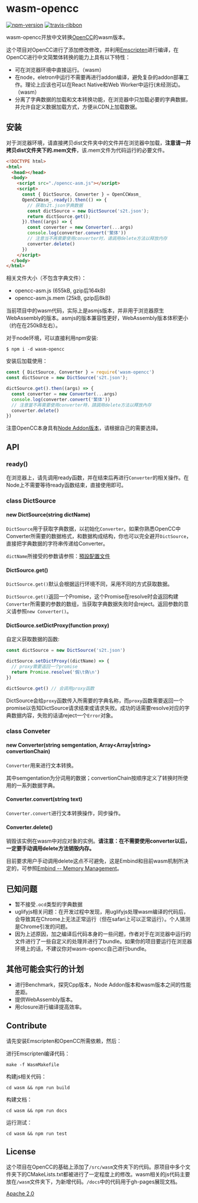 # wasm-opencc

[![npm-version](https://img.shields.io/npm/v/wasm-opencc.svg?style=flat-square)](https://www.npmjs.com/package/wasm-opencc)
[![travis-ribbon](https://travis-ci.com/oyyd/wasm-opencc.svg?branch=master)](https://travis-ci.com/oyyd/wasm-opencc#)

wasm-opencc开放中文转换[OpenCC](https://github.com/BYVoid/OpenCC)的wasm版本。

这个项目对OpenCC进行了添加修改修改，并利用[Emscripten](https://github.com/kripken/emscripten)进行编译，在OpenCC进行中文简繁体转换的能力上具有以下特性：

- 可在浏览器环境中直接运行。（wasm）
- 在node，eletron中运行不需要再进行addon编译，避免复杂的addon部署工作。理论上应该也可以在React Native和Web Worker中运行(未经测试)。（wasm）
- 分离了字典数据的加载和文本转换功能，在浏览器中只加载必要的字典数据，并允许自定义数据加载方式，方便从CDN上加载数据。

## 安装

对于浏览器环境，请直接拷贝dist文件夹中的文件并在浏览器中加载，**注意请一并拷贝dist文件夹下的.mem文件**，该.mem文件为代码运行的必要文件。

```html
<!DOCTYPE html>
<html>
  <head></head>
  <body>
    <script src="./opencc-asm.js"></script>
    <script>
      const { DictSource, Converter } = OpenCCWasm_
      OpenCCWasm_.ready().then(() => {
        // 获取s2t.json字典数据
        const dictSource = new DictSource('s2t.json');
        return dictSource.get();
      }).then((args) => {
        const converter = new Converter(...args)
        console.log(converter.convert('繁体'))
        // 注意当不再需要使用converter时，请调用delete方法以释放内存
        converter.delete()
      })
    </script>
  </body>
</html>
```

相关文件大小（不包含字典文件）：

- opencc-asm.js (655kB, gzip后164kB)
- opencc-asm.js.mem (25kB, gzip后8kB)

当前项目中的wasm代码，实际上是asmjs版本，并非用于浏览器原生WebAssembly的版本。asmjs的版本兼容性更好，WebAssembly版本体积更小（约在在250kB左右）。

对于node环境，可以直接利用npm安装:

```
$ npm i -d wasm-opencc
```

安装后加载使用：

```js
const { DictSource, Converter } = require('wasm-opencc')
const dictSource = new DictSource('s2t.json');

dictSource.get().then((args) => {
  const converter = new Converter(...args)
  console.log(converter.convert('繁体'))
  // 注意當不再需要使用converter時，請調用delete方法以釋放內存
  converter.delete()
})
```

注意OpenCC本身具有[Node Addon版本](https://www.npmjs.com/package/opencc)，请根据自己的需要选择。

## API

### ready()

在浏览器上，请先调用ready函数，并在结束后再进行`Converter`的相关操作。在Node上不需要等待ready函数结束，直接使用即可。

### class DictSource

#### new DictSource(string dictName)

`DictSource`用于获取字典数据，以初始化`Converter`。如果你熟悉OpenCC中Converter所需要的数据格式，和数据构成结构，你也可以完全避开`DictSource`，直接把字典数据的字符串传递给Converter。

`dictName`所接受的参数请参照：[預設配置文件](https://github.com/BYVoid/OpenCC#configurations-%E9%85%8D%E7%BD%AE%E6%96%87%E4%BB%B6)

#### DictSource.get()

`DictSource.get()`默认会根据运行环境不同，采用不同的方式获取数据。

`DictSource.get()`返回一个Promise，这个Promise在resolve时会返回构建`Converter`所需要的参数的数组，当获取字典数据失败时会reject。返回参数的意义请参照`new Converter()`。

#### DictSource.setDictProxy(function proxy)

自定义获取数据的函数:

```js
const dictSource = new DictSource('s2t.json')

dictSource.setDictProxy((dictName) => {
  // proxy需要返回一个promise
  return Promise.resolve('僞\t偽\n')
})

dictSource.get() // 会调用proxy函数
```

DictSource会给`proxy`函数传入所需要的字典名称，而`proxy`函数需要返回一个promise以告知DictSource请求结束或请求失败。成功的话需要resolve对应的字典数据内容，失败的话请reject一个`Error`对象。

### class Conveter

#### new Converter(string semgentation, Array<Array<string>|string> convertionChain)

`Converter`用来进行文本转换。

其中semgentation为分词用的数据；convertionChain按顺序定义了转换时所使用的一系列数据字典。

#### Converter.convert(string text)

`Converter.convert`进行文本转换操作，同步操作。

#### Converter.delete()

销毁该实例在wasm中对应对象的实例。**请注意：在不需要使用converter以后，一定要手动调用delete方法销毁内存。**

目前要求用户手动调用delete这点不可避免，这是Embind和目前wasm机制所决定的，可参照[Embind -- Memory Management](https://kripken.github.io/emscripten-site/docs/porting/connecting_cpp_and_javascript/embind.html#memory-management)。

## 已知问题
  - 暂不接受`.ocd`类型的字典数据
  - uglifyjs相关问题：在开发过程中发现，用uglifyjs处理wasm编译的代码后，会导致其在Chrome上无法正常运行（但在safari上可以正常运行）。个人猜测是Chrome引发的问题。
  - 因为上述原因，加之编译后代码本身的一些问题，作者对于在浏览器中运行的文件进行了一些自定义的处理并进行了bundle。如果你的项目要运行在浏览器环境上的话，不建议你对wasm-opencc自己进行bundle。

## 其他可能会实行的计划
  - 进行Benchmark，探究Cpp版本，Node Addon版本和wasm版本之间的性能差距。
  - 提供WebAssembly版本。
  - 用closure进行编译提高效率。

## Contribute

请先安装Emscripten和OpenCC所需依赖，然后：

进行Emscripten编译代码：

```
make -f WasmMakefile
```

构建js相关代码：

```
cd wasm && npm run build
```

构建文档：

```
cd wasm && npm run docs
```

运行测试：

```
cd wasm && npm run test
```

## License

这个项目在OpenCC的基础上添加了`/src/wasm`文件夹下的代码。原项目中多个文件夹下的CMakeLists.txt都被进行了一定程度上的修改。wasm相关的js代码主要放在`/wasm`文件夹下，为新增代码。`/docs`中的代码用于gh-pages展现文档。

[Apache 2.0](https://www.apache.org/licenses/LICENSE-2.0.html)
